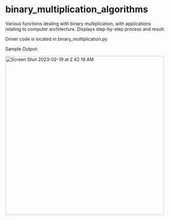 # binary_multiplication_algorithms
Various functions dealing with binary multiplication, with applications relating to computer architecture. Displays step-by-step process and result.

Driver code is located in binary_multiplication.py

Sample Output:


<img width="497" alt="Screen Shot 2023-02-19 at 2 42 19 AM" src="https://user-images.githubusercontent.com/55969233/219937889-49d39444-3830-4de3-bbf5-f128bcdf6f71.png">
